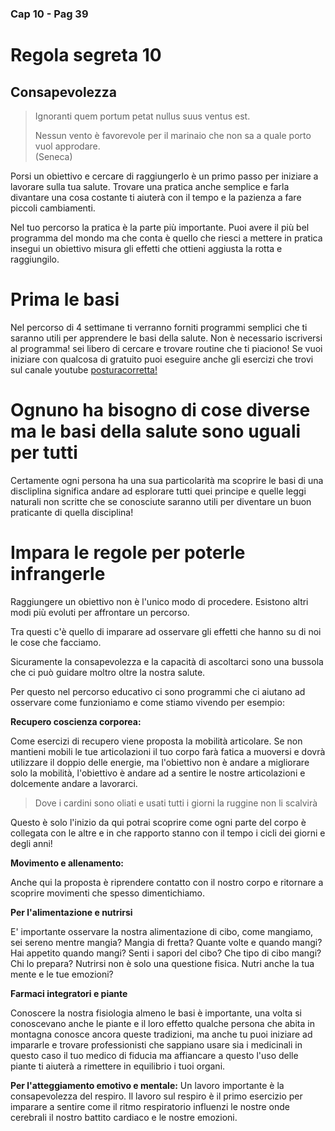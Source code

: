 ### Cap 10 - Pag 39

# Regola segreta 10
## Consapevolezza

>  Ignoranti quem portum petat nullus suus ventus est.
>  
>  Nessun vento è favorevole per il marinaio che non sa a quale porto vuol approdare.  
>  (Seneca)

Porsi un obiettivo e cercare di raggiungerlo è un primo passo per iniziare a lavorare sulla tua salute. 
Trovare una pratica anche semplice e farla divantare una cosa costante ti aiuterà con il tempo e la pazienza a fare piccoli cambiamenti.

Nel tuo percorso la pratica è la parte più importante. Puoi avere il più bel programma del mondo ma che conta è quello che riesci a mettere in pratica insegui un obiettivo misura gli effetti che ottieni aggiusta la rotta e raggiungilo.

# Prima le basi

Nel percorso di 4 settimane ti verranno forniti programmi semplici che ti saranno utili per apprendere le basi della salute. Non è necessario iscriversi al programma! sei libero di cercare e trovare routine che ti piaciono! Se vuoi iniziare con qualcosa di gratuito puoi eseguire anche gli esercizi che trovi sul canale youtube <a href="https://www.posturacorretta.org"> posturacorretta!</a>

# Ognuno ha bisogno di cose diverse ma le basi della salute sono uguali per tutti

Certamente ogni persona ha una sua particolarità ma scoprire le basi di una discliplina significa andare ad esplorare tutti quei principe e quelle leggi naturali non scritte che se conosciute saranno utili per diventare un buon praticante di quella disciplina!


# Impara le regole per poterle infrangerle 

Raggiungere un obiettivo non è l'unico modo di procedere. Esistono altri modi più evoluti per affrontare un percorso.

Tra questi c'è quello di imparare ad osservare gli effetti che hanno su di noi le cose che facciamo.

Sicuramente la consapevolezza e la capacità di ascoltarci sono una bussola che ci può guidare moltro oltre la nostra salute.

Per questo nel percorso educativo ci sono programmi che ci aiutano ad osservare come funzioniamo e come stiamo vivendo per esempio:

**Recupero coscienza corporea:**

Come esercizi di recupero viene proposta la mobilità articolare. 
Se non mantieni mobili le tue articolazioni il tuo corpo farà fatica a muoversi e dovrà utilizzare il doppio delle energie, ma l'obiettivo non è andare a migliorare solo la mobilità, l'obiettivo è andare ad a sentire le nostre articolazioni e dolcemente andare a lavorarci.

> Dove i cardini sono oliati e usati tutti i giorni la ruggine non li scalvirà

Questo è solo l'inizio da qui potrai scoprire come ogni parte del corpo è collegata con le altre e in che rapporto stanno con il tempo i cicli dei giorni e degli anni!


**Movimento e allenamento:**

Anche qui la proposta è riprendere contatto con il nostro corpo e ritornare a scoprire movimenti che spesso dimentichiamo.

**Per l'alimentazione e nutrirsi**

E' importante osservare la nostra alimentazione di cibo, come mangiamo, sei sereno mentre mangia?  Mangia di fretta? Quante volte e quando mangi? Hai appetito quando mangi? Senti i sapori del cibo? Che tipo di cibo mangi? Chi lo prepara? 
Nutrirsi non è solo una questione fisica.
Nutri anche la tua mente e le tue emozioni?


**Farmaci integratori e piante**

Conoscere la nostra fisiologia almeno le basi è importante, una volta si conoscevano anche le piante e il loro effetto qualche persona che abita in montagna conosce ancora queste tradizioni, ma anche tu puoi iniziare ad impararle e trovare professionisti che sappiano usare sia i medicinali in questo caso il tuo medico di fiducia ma affiancare a questo l'uso delle piante ti aiuterà a rimettere in equilibrio i tuoi organi.



**Per l'atteggiamento emotivo e mentale:**
Un lavoro importante è la consapevolezza del respiro. Il lavoro sul respiro è il primo esercizio per imparare a sentire come il ritmo respiratorio influenzi le nostre onde cerebrali il nostro battito cardiaco e le nostre emozioni.

